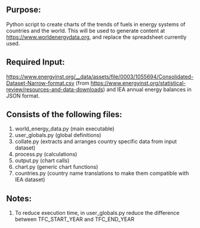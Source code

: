 Purpose:
-
Python script to create charts of the trends of fuels in energy systems
of countries and the world. This will be used to generate content at 
https://www.worldenergydata.org, and replace the spreadsheet currently
used.

Required Input:
-
https://www.energyinst.org/__data/assets/file/0003/1055694/Consolidated-Dataset-Narrow-format.csv
(from https://www.energyinst.org/statistical-review/resources-and-data-downloads)
and IEA annual energy balances in JSON format.


Consists of the following files:
-
1. world_energy_data.py (main executable)
2. user_globals.py (global definitions)
3. collate.py (extracts and arranges country specific data from input dataset)
4. process.py (calculations)
5. output.py (chart calls)
6. chart.py (generic chart functions)
7. countries.py (country name translations to make them compatible with IEA dataset)

Notes:
-
1. To reduce execution time, in user_globals.py reduce the difference between TFC_START_YEAR and TFC_END_YEAR

